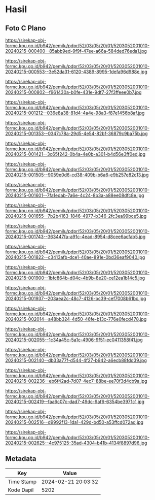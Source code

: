 # Hasil

## Foto C Plano

https://sirekap-obj-formc.kpu.go.id/b942/pemilu/pdpr/52/03/05/20/01/5203052001010-20240215-000400--85abb9ed-9f9f-47ee-a66a-584ded76eda1.jpg

https://sirekap-obj-formc.kpu.go.id/b942/pemilu/pdpr/52/03/05/20/01/5203052001010-20240215-000553--3e52da31-6120-4389-8995-1defa96d988e.jpg

https://sirekap-obj-formc.kpu.go.id/b942/pemilu/pdpr/52/03/05/20/01/5203052001010-20240215-000802--f961430a-b0fe-431e-9df7-27f3ffeee0b7.jpg

https://sirekap-obj-formc.kpu.go.id/b942/pemilu/pdpr/52/03/05/20/01/5203052001010-20240215-001212--036e8a38-81d4-4a4e-98a3-f87e1456b8af.jpg

https://sirekap-obj-formc.kpu.go.id/b942/pemilu/pdpr/52/03/05/20/01/5203052001010-20240215-001353--0347c78a-29d5-4e54-82bf-36879c9ba75b.jpg

https://sirekap-obj-formc.kpu.go.id/b942/pemilu/pdpr/52/03/05/20/01/5203052001010-20240215-001421--3c65f242-0b4a-4e0b-a301-b4d56e3ff0ed.jpg

https://sirekap-obj-formc.kpu.go.id/b942/pemilu/pdpr/52/03/05/20/01/5203052001010-20240215-001505--9059e0d6-cd38-409b-b6a6-e9b257e82c13.jpg

https://sirekap-obj-formc.kpu.go.id/b942/pemilu/pdpr/52/03/05/20/01/5203052001010-20240215-001601--7fa1edab-7a6e-4c24-8b3a-a88ee08dfc8e.jpg

https://sirekap-obj-formc.kpu.go.id/b942/pemilu/pdpr/52/03/05/20/01/5203052001010-20240215-001655--7b2b4163-1846-4977-b346-2fc3ea99bce5.jpg

https://sirekap-obj-formc.kpu.go.id/b942/pemilu/pdpr/52/03/05/20/01/5203052001010-20240215-001743--363447fa-a91c-4ead-8954-d8cee6acfab5.jpg

https://sirekap-obj-formc.kpu.go.id/b942/pemilu/pdpr/52/03/05/20/01/5203052001010-20240215-001822--c3413afb-dce1-40ae-891e-0bd36eaf9040.jpg

https://sirekap-obj-formc.kpu.go.id/b942/pemilu/pdpr/52/03/05/20/01/5203052001010-20240215-001900--1bfc864b-d04c-4b9b-8e20-ce12ea1b14c5.jpg

https://sirekap-obj-formc.kpu.go.id/b942/pemilu/pdpr/52/03/05/20/01/5203052001010-20240215-001937--203aea2c-48c7-4126-bc39-cef7008b61bc.jpg

https://sirekap-obj-formc.kpu.go.id/b942/pemilu/pdpr/52/03/05/20/01/5203052001010-20240215-002014--a48bb324-4d50-46fe-b13c-776e0fecd478.jpg

https://sirekap-obj-formc.kpu.go.id/b942/pemilu/pdpr/52/03/05/20/01/5203052001010-20240215-002055--1c34a45c-5a1c-4906-9f51-ec0411358f41.jpg

https://sirekap-obj-formc.kpu.go.id/b942/pemilu/pdpr/52/03/05/20/01/5203052001010-20240215-002140--db33a77f-d544-4f27-b942-a6ecb88fdd39.jpg

https://sirekap-obj-formc.kpu.go.id/b942/pemilu/pdpr/52/03/05/20/01/5203052001010-20240215-002236--eb6f42ad-7d07-4ec7-88be-ee70f3d4cb9a.jpg

https://sirekap-obj-formc.kpu.go.id/b942/pemilu/pdpr/52/03/05/20/01/5203052001010-20240215-002419--faa6c07c-dad7-49dc-9af6-6354be3971c1.jpg

https://sirekap-obj-formc.kpu.go.id/b942/pemilu/pdpr/52/03/05/20/01/5203052001010-20240215-002516--d9992f13-1da1-429d-bd50-a53ffcd072ad.jpg

https://sirekap-obj-formc.kpu.go.id/b942/pemilu/pdpr/52/03/05/20/01/5203052001010-20240215-002625--4c975125-35ad-4304-b41b-4134f8897d96.jpg


## Metadata

| Key        | Value               |
| ---------- | ------------------- |
| Time Stamp | 2024-02-21 20:03:32 |
| Kode Dapil | 5202                |




